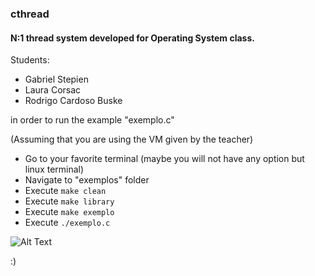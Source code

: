 ### cthread

#### N:1 thread system developed for Operating System class.

Students:

- Gabriel Stepien
- Laura Corsac
- Rodrigo Cardoso Buske


in order to run the example "exemplo.c"

(Assuming that you are using the VM given by the teacher)
- Go to your favorite terminal (maybe you will not have any option but linux terminal)
- Navigate to "exemplos" folder
- Execute `make clean`
- Execute `make library`
- Execute `make exemplo`
- Execute `./exemplo.c`

![Alt Text](https://media.giphy.com/media/vFKqnCdLPNOKc/giphy.gif)

:)
